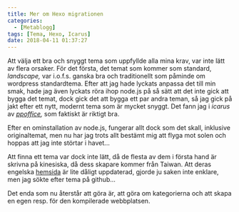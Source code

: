 ```yaml
---
title: Mer om Hexo migrationen
categories:
  - [Metablogg]
tags: [Tema, Hexo, Icarus]
date: 2018-04-11 01:37:27
---
```


Att välja ett bra och snyggt tema som uppfyllde alla mina krav, var inte lätt av flera orsaker. För det första, det temat som kommer som standard, *landscape,* var i.o.f.s. ganska bra och traditionellt som påminde om wordpress standardtema. Efter att jag hade lyckats anpassa det till min smak, hade jag även lyckats röra ihop node.js på så sätt att det inte gick att bygga det temat, dock gick det att bygga ett par andra teman, så jag gick på jakt efter ett nytt, modernt tema som är mycket snyggt. Det fann jag i *icarus* av *[ppoffice][ppoffice],* som faktiskt är riktigt bra.

Efter en ominstallation av node.js, fungerar allt dock som det skall, inklusive originaltemat, men nu har jag trots allt bestämt mig att flyga mot solen och hoppas att jag inte störtar i havet...

Att finna ett tema var dock inte lätt, då de flesta av dem i första hand är skrivna på kinesiska, då dess skapare kommer från Taiwan. Att deras engelska [hemsida][hexo] är lite dåligt uppdaterad, gjorde ju saken inte enklare, men jag sökte efter tema på github...

Det enda som nu återstår att göra är, att göra om kategorierna och att skapa en egen resp. för den kompilerade webbplatsen.

[ppoffice]: https://github.com/ppoffice
[hexo]: https://hexo.io
